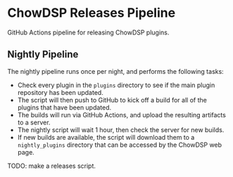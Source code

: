 # ChowDSP Releases Pipeline

GitHub Actions pipeline for releasing ChowDSP plugins.

## Nightly Pipeline

The nightly pipeline runs once per night, and performs the following tasks:
- Check every plugin in the `plugins` directory to see if the main plugin
  repository has been updated.
- The script will then push to GitHub to kick off a build for all of the plugins
  that have been updated.
- The builds will run via GitHub Actions, and upload the resulting artifacts to a server.
- The nightly script will wait 1 hour, then check the server for new builds.
- If new builds are available, the script will download them to a `nightly_plugins`
  directory that can be accessed by the ChowDSP web page.

TODO: make a releases script.
